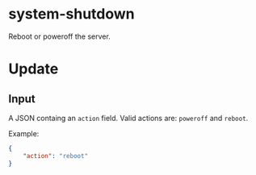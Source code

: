 # system-shutdown

Reboot or poweroff the server.

# Update

## Input

A JSON containg an `action` field. Valid actions are: `poweroff` and `reboot`.

Example:
```json
{
    "action": "reboot"
}
```
